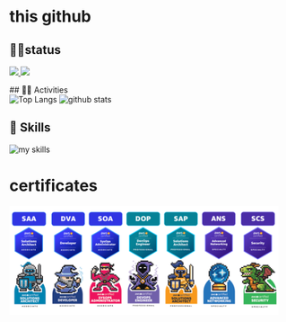# this github
## 🧑‍💻status
<p align="left">
  <a href="https://github.com/blueshooterX">
    <img height="20" src="https://komarev.com/ghpvc/?username=blueshooterX" />
  </a>
  <a href="https://github.com/blueshooterX">
    <img height="20" src="https://img.shields.io/github/followers/blueshooterX?label=follow&logo=github&style=flat" />
  </a>
</p>
<!-- ライトモート：theme=light, ダークモート：theme=vue-dark  -->
## 🏃‍♀️ Activities
<div align="left"> 
  <img alt="Top Langs" height="170px" src="https://github-readme-stats.vercel.app/api?username=blueshooterX&theme=vue-dark&layout=compact" />
  <img alt="github stats" height="170px" src="https://github-readme-stats.vercel.app/api/top-langs/?username=blueshooterX&theme=vue-dark&layout=compact" />
</div>

## 🌱 Skills
<img alt="my skills" src="https://skillicons.dev/icons?theme=dark&perline=7&i=html,css,js,vue,java,python,assmbler,terraform,aws,azure,linux" />
<br>

# certificates
<img src="image/aws_cert2025.png" style="width:50vw;">
